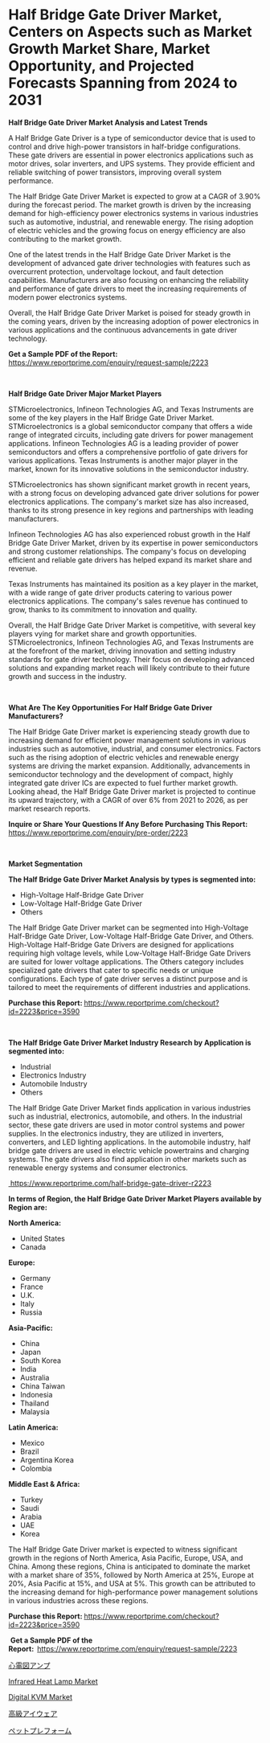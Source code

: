 <p><h1>Half Bridge Gate Driver Market, Centers on Aspects such as Market Growth Market Share, Market Opportunity, and Projected Forecasts Spanning from 2024 to 2031</h1></p><p><strong>Half Bridge Gate Driver Market Analysis and Latest Trends</strong></p>
<p><p>A Half Bridge Gate Driver is a type of semiconductor device that is used to control and drive high-power transistors in half-bridge configurations. These gate drivers are essential in power electronics applications such as motor drives, solar inverters, and UPS systems. They provide efficient and reliable switching of power transistors, improving overall system performance.</p><p>The Half Bridge Gate Driver Market is expected to grow at a CAGR of 3.90% during the forecast period. The market growth is driven by the increasing demand for high-efficiency power electronics systems in various industries such as automotive, industrial, and renewable energy. The rising adoption of electric vehicles and the growing focus on energy efficiency are also contributing to the market growth.</p><p>One of the latest trends in the Half Bridge Gate Driver Market is the development of advanced gate driver technologies with features such as overcurrent protection, undervoltage lockout, and fault detection capabilities. Manufacturers are also focusing on enhancing the reliability and performance of gate drivers to meet the increasing requirements of modern power electronics systems.</p><p>Overall, the Half Bridge Gate Driver Market is poised for steady growth in the coming years, driven by the increasing adoption of power electronics in various applications and the continuous advancements in gate driver technology.</p></p>
<p><strong>Get a Sample PDF of the Report:&nbsp;</strong> <a href="https://www.reportprime.com/enquiry/request-sample/2223">https://www.reportprime.com/enquiry/request-sample/2223</a></p>
<p>&nbsp;</p>
<p><strong>Half Bridge Gate Driver Major Market Players</strong></p>
<p><p>STMicroelectronics, Infineon Technologies AG, and Texas Instruments are some of the key players in the Half Bridge Gate Driver Market. STMicroelectronics is a global semiconductor company that offers a wide range of integrated circuits, including gate drivers for power management applications. Infineon Technologies AG is a leading provider of power semiconductors and offers a comprehensive portfolio of gate drivers for various applications. Texas Instruments is another major player in the market, known for its innovative solutions in the semiconductor industry.</p><p>STMicroelectronics has shown significant market growth in recent years, with a strong focus on developing advanced gate driver solutions for power electronics applications. The company's market size has also increased, thanks to its strong presence in key regions and partnerships with leading manufacturers.</p><p>Infineon Technologies AG has also experienced robust growth in the Half Bridge Gate Driver Market, driven by its expertise in power semiconductors and strong customer relationships. The company's focus on developing efficient and reliable gate drivers has helped expand its market share and revenue.</p><p>Texas Instruments has maintained its position as a key player in the market, with a wide range of gate driver products catering to various power electronics applications. The company's sales revenue has continued to grow, thanks to its commitment to innovation and quality.</p><p>Overall, the Half Bridge Gate Driver Market is competitive, with several key players vying for market share and growth opportunities. STMicroelectronics, Infineon Technologies AG, and Texas Instruments are at the forefront of the market, driving innovation and setting industry standards for gate driver technology. Their focus on developing advanced solutions and expanding market reach will likely contribute to their future growth and success in the industry.</p></p>
<p>&nbsp;</p>
<p><strong>What Are The Key Opportunities For Half Bridge Gate Driver Manufacturers?</strong></p>
<p><p>The Half Bridge Gate Driver market is experiencing steady growth due to increasing demand for efficient power management solutions in various industries such as automotive, industrial, and consumer electronics. Factors such as the rising adoption of electric vehicles and renewable energy systems are driving the market expansion. Additionally, advancements in semiconductor technology and the development of compact, highly integrated gate driver ICs are expected to fuel further market growth. Looking ahead, the Half Bridge Gate Driver market is projected to continue its upward trajectory, with a CAGR of over 6% from 2021 to 2026, as per market research reports.</p></p>
<p><strong>Inquire or Share Your Questions If Any Before Purchasing This Report:</strong> <a href="https://www.reportprime.com/enquiry/pre-order/2223">https://www.reportprime.com/enquiry/pre-order/2223</a></p>
<p>&nbsp;</p>
<p><strong>Market Segmentation</strong></p>
<p><strong>The Half Bridge Gate Driver Market Analysis by types is segmented into:</strong></p>
<p><ul><li>High-Voltage Half-Bridge Gate Driver</li><li>Low-Voltage Half-Bridge Gate Driver</li><li>Others</li></ul></p>
<p><p>The Half Bridge Gate Driver market can be segmented into High-Voltage Half-Bridge Gate Driver, Low-Voltage Half-Bridge Gate Driver, and Others. High-Voltage Half-Bridge Gate Drivers are designed for applications requiring high voltage levels, while Low-Voltage Half-Bridge Gate Drivers are suited for lower voltage applications. The Others category includes specialized gate drivers that cater to specific needs or unique configurations. Each type of gate driver serves a distinct purpose and is tailored to meet the requirements of different industries and applications.</p></p>
<p><strong>Purchase this Report:&nbsp;</strong><a href="https://www.reportprime.com/checkout?id=2223&price=3590">https://www.reportprime.com/checkout?id=2223&price=3590</a></p>
<p>&nbsp;</p>
<p><strong>The Half Bridge Gate Driver Market Industry Research by Application is segmented into:</strong></p>
<p><ul><li>Industrial</li><li>Electronics Industry</li><li>Automobile Industry</li><li>Others</li></ul></p>
<p><p>The Half Bridge Gate Driver Market finds application in various industries such as industrial, electronics, automobile, and others. In the industrial sector, these gate drivers are used in motor control systems and power supplies. In the electronics industry, they are utilized in inverters, converters, and LED lighting applications. In the automobile industry, half bridge gate drivers are used in electric vehicle powertrains and charging systems. The gate drivers also find application in other markets such as renewable energy systems and consumer electronics.</p></p>
<p><a href="https://www.reportprime.com/half-bridge-gate-driver-r2223">&nbsp;https://www.reportprime.com/half-bridge-gate-driver-r2223</a></p>
<p><strong>In terms of Region, the Half Bridge Gate Driver Market Players available by Region are:</strong></p>
<p>
    <p> <strong> North America: </strong>
        <ul>
            <li>United States</li>
            <li>Canada</li>
        </ul>
        </p> 
    <p> <strong> Europe: </strong>
        <ul>
            <li>Germany</li>
            <li>France</li>
            <li>U.K.</li>
            <li>Italy</li>
            <li>Russia</li>
        </ul>
        </p> 
    <p> <strong> Asia-Pacific: </strong>
        <ul>
            <li>China</li>
            <li>Japan</li>
            <li>South Korea</li>
            <li>India</li>
            <li>Australia</li>
            <li>China Taiwan</li>
            <li>Indonesia</li>
            <li>Thailand</li>
            <li>Malaysia</li>
        </ul>
        </p> 
    <p> <strong> Latin America: </strong>
        <ul>
            <li>Mexico</li>
            <li>Brazil</li>
            <li>Argentina Korea</li>
            <li>Colombia</li>
        </ul>
        </p> 
    <p> <strong> Middle East & Africa: </strong>
        <ul>
            <li>Turkey</li>
            <li>Saudi</li>
            <li>Arabia</li>
            <li>UAE</li>
            <li>Korea</li>
        </ul>
    </p>
    </p>
<p><p>The Half Bridge Gate Driver market is expected to witness significant growth in the regions of North America, Asia Pacific, Europe, USA, and China. Among these regions, China is anticipated to dominate the market with a market share of 35%, followed by North America at 25%, Europe at 20%, Asia Pacific at 15%, and USA at 5%. This growth can be attributed to the increasing demand for high-performance power management solutions in various industries across these regions.</p></p>
<p><strong>Purchase this Report: </strong><a href="https://www.reportprime.com/checkout?id=2223&price=3590">https://www.reportprime.com/checkout?id=2223&price=3590</a></p>
<p>&nbsp;<strong>Get a Sample PDF of the Report:&nbsp;&nbsp;</strong><a href="https://www.reportprime.com/enquiry/request-sample/2223">https://www.reportprime.com/enquiry/request-sample/2223</a></p>
<p><strong></strong></p>
<p><p><a href="https://medium.com/@munroco657/ecg%E3%82%A2%E3%83%B3%E3%83%97%E5%B8%82%E5%A0%B4-2031%E5%B9%B4%E3%81%BE%E3%81%A7%E3%81%AE%E6%88%90%E5%8A%9F%E3%81%99%E3%82%8B%E3%83%93%E3%82%B8%E3%83%8D%E3%82%B9%E6%88%A6%E7%95%A5%E3%81%AE%E9%8D%B5-8ffa6b97e1f7">心電図アンプ</a></p><p><a href="https://github.com/lorenzaSchmeler/Market-Research-Report-List-1/blob/main/infrared-heat-lamp-market.md">Infrared Heat Lamp Market</a></p><p><a href="https://github.com/ruddyyedelwadw/Market-Research-Report-List-2/blob/main/digital-kvm-market.md">Digital KVM Market</a></p><p><a href="https://github.com/leigh4852023/Market-Research-Report-List-1/blob/main/886444472113.md">高級アイウェア</a></p><p><a href="https://github.com/alyle7648/Market-Research-Report-List-1/blob/main/936689072112.md">ペットプレフォーム</a></p></p>